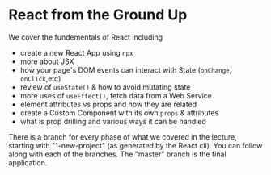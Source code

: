 # React from the Ground Up

We cover the fundementals of React including
- create a new React App using `npx`
- more about JSX
- how your page's DOM events can interact with State (`onChange`, `onClick`,etc)
- review of `useState()`  & how to avoid mutating state
- more uses of `useEffect()`,  fetch data from a Web Service
- element attributes vs props and how they are related
- create a Custom Component with its own `props` & attributes
- what is prop drilling and various ways it can be handled

There is a branch for every phase of what we covered in the lecture, starting with "1-new-project" (as generated by the React cli).  You can follow along with each of the branches.  The "master" branch is the final application.
